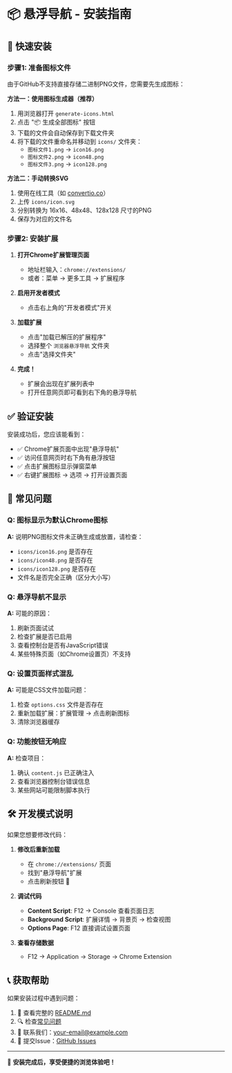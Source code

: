 # 📦 悬浮导航 - 安装指南

## 🚀 快速安装

### 步骤1: 准备图标文件

由于GitHub不支持直接存储二进制PNG文件，您需要先生成图标：

**方法一：使用图标生成器（推荐）**
1. 用浏览器打开 `generate-icons.html`
2. 点击 "📦 生成全部图标" 按钮
3. 下载的文件会自动保存到下载文件夹
4. 将下载的文件重命名并移动到 `icons/` 文件夹：
   - `图标文件1.png` → `icon16.png`
   - `图标文件2.png` → `icon48.png` 
   - `图标文件3.png` → `icon128.png`

**方法二：手动转换SVG**
1. 使用在线工具（如 [convertio.co](https://convertio.co/zh/svg-png/)）
2. 上传 `icons/icon.svg`
3. 分别转换为 16x16、48x48、128x128 尺寸的PNG
4. 保存为对应的文件名

### 步骤2: 安装扩展

1. **打开Chrome扩展管理页面**
   - 地址栏输入：`chrome://extensions/`
   - 或者：菜单 → 更多工具 → 扩展程序

2. **启用开发者模式**
   - 点击右上角的"开发者模式"开关

3. **加载扩展**
   - 点击"加载已解压的扩展程序"
   - 选择整个 `浏览器悬浮导航` 文件夹
   - 点击"选择文件夹"

4. **完成！**
   - 扩展会出现在扩展列表中
   - 打开任意网页即可看到右下角的悬浮导航

## ✅ 验证安装

安装成功后，您应该能看到：

- ✅ Chrome扩展页面中出现"悬浮导航"
- ✅ 访问任意网页时右下角有悬浮按钮
- ✅ 点击扩展图标显示弹窗菜单
- ✅ 右键扩展图标 → 选项 → 打开设置页面

## 🔧 常见问题

### Q: 图标显示为默认Chrome图标
**A:** 说明PNG图标文件未正确生成或放置，请检查：
- `icons/icon16.png` 是否存在
- `icons/icon48.png` 是否存在  
- `icons/icon128.png` 是否存在
- 文件名是否完全正确（区分大小写）

### Q: 悬浮导航不显示
**A:** 可能的原因：
1. 刷新页面试试
2. 检查扩展是否已启用
3. 查看控制台是否有JavaScript错误
4. 某些特殊页面（如Chrome设置页）不支持

### Q: 设置页面样式混乱
**A:** 可能是CSS文件加载问题：
1. 检查 `options.css` 文件是否存在
2. 重新加载扩展：扩展管理 → 点击刷新图标
3. 清除浏览器缓存

### Q: 功能按钮无响应
**A:** 检查项目：
1. 确认 `content.js` 已正确注入
2. 查看浏览器控制台错误信息
3. 某些网站可能限制脚本执行

## 🛠️ 开发模式说明

如果您想要修改代码：

1. **修改后重新加载**
   - 在 `chrome://extensions/` 页面
   - 找到"悬浮导航"扩展
   - 点击刷新按钮 🔄

2. **调试代码**
   - **Content Script**: F12 → Console 查看页面日志
   - **Background Script**: 扩展详情 → 背景页 → 检查视图
   - **Options Page**: F12 直接调试设置页面

3. **查看存储数据**
   - F12 → Application → Storage → Chrome Extension

## 📞 获取帮助

如果安装过程中遇到问题：

1. 📖 查看完整的 [README.md](README.md)
2. 🔍 检查[常见问题](README.md#🐛-问题反馈)
3. 📧 联系我们：your-email@example.com
4. 🐙 提交Issue：[GitHub Issues](https://github.com/your-repo/issues)

---

🎉 **安装完成后，享受便捷的浏览体验吧！**
